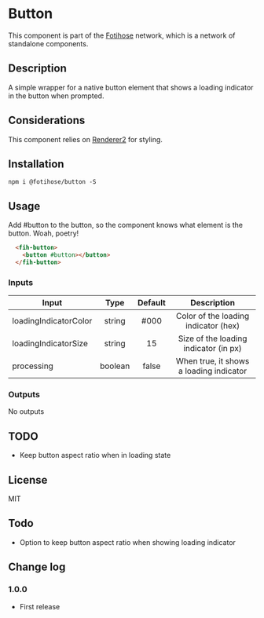 # Button

This component is part of the [Fotihose](https://github.com/halloverden/fotihose) network, which is a network of standalone components.

## Description
A simple wrapper for a native button element that shows a loading indicator in the button when prompted. 

## Considerations
This component relies on [Renderer2](https://angular.io/api/core/Renderer2) for styling.

## Installation
```
npm i @fotihose/button -S
```

## Usage

Add #button to the button, so the component knows what element is the button. Woah, poetry! 

```html
  <fih-button>
    <button #button></button>
  </fih-button>
```

### Inputs

| Input                   | Type     | Default  | Description |
|-------------------------|:--------:|:--------:|:-----------:| 
| loadingIndicatorColor   | string   | #000     | Color of the loading indicator (hex)
| loadingIndicatorSize    | string   | 15       | Size of the loading indicator (in px)
| processing              | boolean  | false    | When true, it shows a loading indicator

### Outputs

No outputs

## TODO
- Keep button aspect ratio when in loading state

## License
MIT

## Todo
- Option to keep button aspect ratio when showing loading indicator

## Change log

### 1.0.0
- First release
